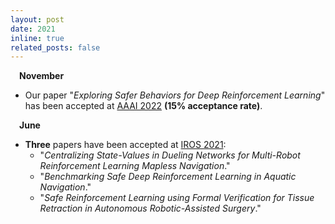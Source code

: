 ```yaml
---
layout: post
date: 2021
inline: true
related_posts: false
---
```

&emsp;**November**
- Our paper "*Exploring Safer Behaviors for Deep Reinforcement Learning*" has been accepted at <a href='https://aaai-2022.virtualchair.net'>AAAI 2022</a> **(15% acceptance rate)**.  

&emsp;**June**
- **Three** papers have been accepted at <a href='https://ieeexplore.ieee.org/xpl/conhome/9635848/proceeding'>IROS 2021</a>:    
    - "*Centralizing State-Values in Dueling Networks for Multi-Robot Reinforcement Learning Mapless Navigation*."  
    - "*Benchmarking Safe Deep Reinforcement Learning in Aquatic Navigation*." 
    - "*Safe Reinforcement Learning using Formal Verification for Tissue Retraction in Autonomous Robotic-Assisted Surgery*." 